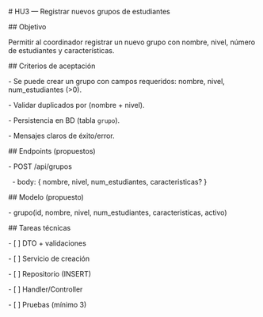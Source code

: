 \# HU3 — Registrar nuevos grupos de estudiantes



\## Objetivo

Permitir al coordinador registrar un nuevo grupo con nombre, nivel, número de estudiantes y características.



\## Criterios de aceptación

\- Se puede crear un grupo con campos requeridos: nombre, nivel, num\_estudiantes (>0).

\- Validar duplicados por (nombre + nivel).

\- Persistencia en BD (tabla `grupo`).

\- Mensajes claros de éxito/error.



\## Endpoints (propuestos)

\- POST /api/grupos

&nbsp; - body: { nombre, nivel, num\_estudiantes, caracteristicas? }



\## Modelo (propuesto)

\- grupo(id, nombre, nivel, num\_estudiantes, caracteristicas, activo)



\## Tareas técnicas

\- \[ ] DTO + validaciones

\- \[ ] Servicio de creación

\- \[ ] Repositorio (INSERT)

\- \[ ] Handler/Controller

\- \[ ] Pruebas (mínimo 3)



